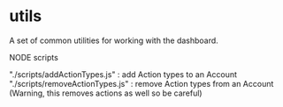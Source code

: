# utils

A set of common utilities for working with the dashboard.

NODE scripts

"./scripts/addActionTypes.js" : add Action types to an Account
"./scripts/removeActionTypes.js" : remove Action types from an Account (Warning, this removes actions as well so be careful)
